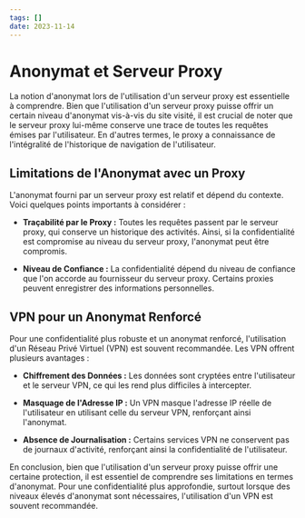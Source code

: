 ```yaml
---
tags: []
date: 2023-11-14
---
```

# Anonymat et Serveur Proxy

La notion d'anonymat lors de l'utilisation d'un serveur proxy est essentielle à comprendre. Bien que l'utilisation d'un serveur proxy puisse offrir un certain niveau d'anonymat vis-à-vis du site visité, il est crucial de noter que le serveur proxy lui-même conserve une trace de toutes les requêtes émises par l'utilisateur. En d'autres termes, le proxy a connaissance de l'intégralité de l'historique de navigation de l'utilisateur.

## Limitations de l'Anonymat avec un Proxy

L'anonymat fourni par un serveur proxy est relatif et dépend du contexte. Voici quelques points importants à considérer :

- **Traçabilité par le Proxy :** Toutes les requêtes passent par le serveur proxy, qui conserve un historique des activités. Ainsi, si la confidentialité est compromise au niveau du serveur proxy, l'anonymat peut être compromis.

- **Niveau de Confiance :** La confidentialité dépend du niveau de confiance que l'on accorde au fournisseur du serveur proxy. Certains proxies peuvent enregistrer des informations personnelles.

## VPN pour un Anonymat Renforcé

Pour une confidentialité plus robuste et un anonymat renforcé, l'utilisation d'un Réseau Privé Virtuel (VPN) est souvent recommandée. Les VPN offrent plusieurs avantages :

- **Chiffrement des Données :** Les données sont cryptées entre l'utilisateur et le serveur VPN, ce qui les rend plus difficiles à intercepter.

- **Masquage de l'Adresse IP :** Un VPN masque l'adresse IP réelle de l'utilisateur en utilisant celle du serveur VPN, renforçant ainsi l'anonymat.

- **Absence de Journalisation :** Certains services VPN ne conservent pas de journaux d'activité, renforçant ainsi la confidentialité de l'utilisateur.

En conclusion, bien que l'utilisation d'un serveur proxy puisse offrir une certaine protection, il est essentiel de comprendre ses limitations en termes d'anonymat. Pour une confidentialité plus approfondie, surtout lorsque des niveaux élevés d'anonymat sont nécessaires, l'utilisation d'un VPN est souvent recommandée.